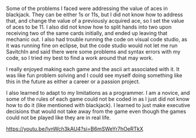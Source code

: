 Some of the problems I faced were addressing the value of aces in blackjack. They can be either 1s or 11s, but I did not know how to address that, and change the value of a previously acquired ace, so I set the value of aces to be 11. 
I also did not know how to split hands into two upon receiving two of the same cards initially, and ended up leaving that mechanic out.
I also had trouble running the code on visual code studio, as it was running fine on eclipse, but the code studio would not let me run SavitchIn and said there were some problems and syntax errors with my code, so I tried my best to find a work around that may work.

I really enjoyed making each game and the ascii art associated with it. It was like fun problem solving and I could see myself doing something like this in the future as either a career or a passion project.

I also learned to adapt to my limitations as a programmer. I am a novice, and some of the rules of each game could not be coded in as I just did not know how to do it (like mentioned with blackjack). I learned to just make executive decisions that would not take away from the game even though the games could not be played like they are in real life.

https://youtu.be/lynWch3kAU4?si=B6mSWeYr7hOeRTkX

